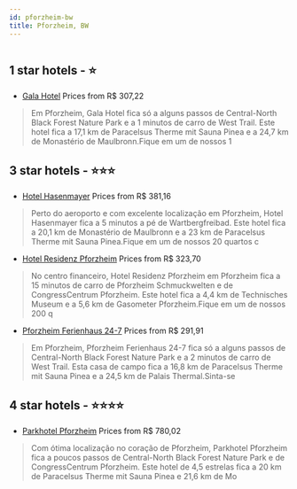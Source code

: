 ```yaml
---
id: pforzheim-bw
title: Pforzheim, BW
---
```


<center><img src="https://i.travelapi.com/hotels/49000000/48850000/48848900/48848889/0fe0a118_z.jpg" alt="" /></center>


##  1 star hotels - ⭐️

-    [Gala Hotel](https://www.hurb.com/br/aud/https://www.hurb.com/br/hotels/pforzheim/gala-hotel-HT-9I7N?cmp=18055) Prices from R$ 307,22
   > Em Pforzheim, Gala Hotel fica só a alguns passos de Central-North Black Forest Nature Park e a 1 minutos de carro de West Trail.  Este hotel fica a 17,1 km de Paracelsus Therme mit Sauna Pinea e a 24,7 km de Monastério de Maulbronn.Fique em um de nossos 1

##  3 star hotels - ⭐️⭐️⭐️

-    [Hotel Hasenmayer](https://www.hurb.com/br/aud/https://www.hurb.com/br/hotels/pforzheim/hotel-hasenmayer-HT-EPQC?cmp=18055) Prices from R$ 381,16
   > Perto do aeroporto e com excelente localização em Pforzheim, Hotel Hasenmayer fica a 5 minutos a pé de Wartbergfreibad.  Este hotel fica a 20,1 km de Monastério de Maulbronn e a 23 km de Paracelsus Therme mit Sauna Pinea.Fique em um de nossos 20 quartos c
-    [Hotel Residenz Pforzheim](https://www.hurb.com/br/aud/https://www.hurb.com/br/hotels/pforzheim/hotel-residenz-pforzheim-HT-CQ9Y?cmp=18055) Prices from R$ 323,70
   > No centro financeiro, Hotel Residenz Pforzheim em Pforzheim fica a 15 minutos de carro de Pforzheim Schmuckwelten e de CongressCentrum Pforzheim.  Este hotel fica a 4,4 km de Technisches Museum e a 5,6 km de Gasometer Pforzheim.Fique em um de nossos 200 q
-    [Pforzheim Ferienhaus 24-7](https://www.hurb.com/br/aud/https://www.hurb.com/br/hotels/pforzheim/pforzheim-ferienhaus-24-7-HT-2NPO?cmp=18055) Prices from R$ 291,91
   > Em Pforzheim, Pforzheim Ferienhaus 24-7 fica só a alguns passos de Central-North Black Forest Nature Park e a 2 minutos de carro de West Trail.  Esta casa de campo fica a 16,8 km de Paracelsus Therme mit Sauna Pinea e a 24,5 km de Palais Thermal.Sinta-se 

##  4 star hotels - ⭐️⭐️⭐️⭐️

-    [Parkhotel Pforzheim](https://www.hurb.com/br/aud/https://www.hurb.com/br/hotels/pforzheim/parkhotel-pforzheim-HT-LUEY?cmp=18055) Prices from R$ 780,02
   > Com ótima localização no coração de Pforzheim, Parkhotel Pforzheim fica a poucos passos de Central-North Black Forest Nature Park e de CongressCentrum Pforzheim.  Este hotel de 4,5 estrelas fica a 20 km de Paracelsus Therme mit Sauna Pinea e 21,6 km de Mo
